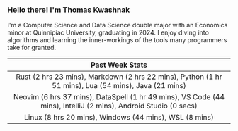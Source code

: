 
### Hello there! I'm Thomas Kwashnak

I'm a Computer Science and Data Science double major with an Economics
minor at Quinnipiac University, graduating in 2024.
I enjoy diving into algorithms and learning the inner-workings of the tools
many programmers take for granted.

| Past Week Stats |
| :---: |
| Rust (2 hrs 23 mins), Markdown (2 hrs 22 mins), Python (1 hr 51 mins), Lua (54 mins), Java (21 mins) |
| Neovim (6 hrs 37 mins), DataSpell (1 hr 49 mins), VS Code (44 mins), IntelliJ (2 mins), Android Studio (0 secs) |
| Linux (8 hrs 20 mins), Windows (44 mins), WSL (8 mins) |


